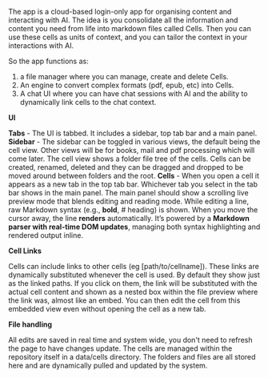 The app is a cloud-based login-only app for organising content and interacting with AI. The idea is you consolidate all the information and content you need from life into markdown files called Cells. Then you can use these cells as units of context, and you can tailor the context in your interactions with AI. 

So the app functions as:
1) a file manager where you can manage, create and delete Cells.
2) An engine to convert complex formats (pdf, epub, etc) into Cells.
3) A chat UI where you can have chat sessions with AI and the ability to dynamically link cells to the chat context.

**UI**

**Tabs** - The UI is tabbed. It includes a sidebar, top tab bar and a main panel. 
**Sidebar** - The sidebar can be toggled in various views, the default being the cell view. Other views will be for books, mail and pdf processing which will come later. The cell view shows a folder file tree of the cells. Cells can be created, renamed, deleted and they can be dragged and dropped to be moved around between folders and the root. 
**Cells** - When you open a cell it appears as a new tab in the top tab bar. Whichever tab you select in the tab bar shows in the main panel. The main panel should show a scrolling live preview mode that blends editing and reading mode. While editing a line, raw Markdown syntax (e.g., **bold**, # heading) is shown. When you move the cursor away, the line **renders** automatically. It’s powered by a **Markdown parser with real-time DOM updates**, managing both syntax highlighting and rendered output inline.

**Cell Links**

Cells can include links to other cells (eg [path/to/cellname]). These links are dynamically substituted whenever the cell is used. By default they show just as the linked paths. If you click on them, the link will be substituted with the actual cell content and shown as a nested box within the file preview where the link was, almost like an embed. You can then edit the cell from this embedded view even without opening the cell as a new tab.

**File handling**

All edits are saved in real time and system wide, you don't need to refresh the page to have changes update. The cells are managed within the repository itself in a data/cells directory. The folders and files are all stored here and are dynamically pulled and updated by the system.
